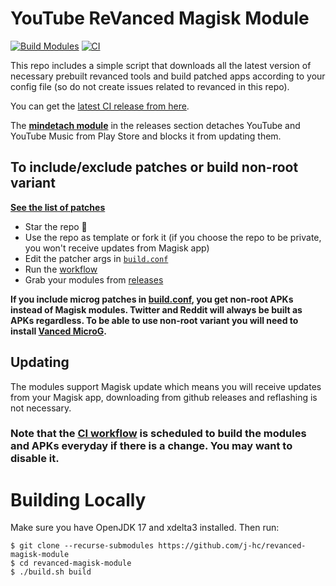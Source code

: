 # YouTube ReVanced Magisk Module
[![Build Modules](https://github.com/j-hc/revanced-magisk-module/actions/workflows/build.yml/badge.svg)](https://github.com/j-hc/revanced-magisk-module/actions/workflows/build.yml)
[![CI](https://github.com/j-hc/revanced-magisk-module/actions/workflows/ci.yml/badge.svg?event=schedule)](https://github.com/j-hc/revanced-magisk-module/actions/workflows/ci.yml)

This repo includes a simple script that downloads all the latest version of necessary prebuilt revanced tools and build patched apps according to your config file (so do not create issues related to revanced in this repo).

You can get the [latest CI release from here](https://github.com/j-hc/revanced-magisk-module/releases).

The [**mindetach module**](https://github.com/j-hc/mindetach-magisk) in the releases section detaches YouTube and YouTube Music from Play Store and blocks it from updating them.

## To include/exclude patches or build non-root variant
[**See the list of patches**](https://github.com/revanced/revanced-patches#-list-of-available-patches)

 * Star the repo :eyes:
 * Use the repo as template or fork it (if you choose the repo to be private, you won't receive updates from Magisk app)
 * Edit the patcher args in [`build.conf`](./build.conf)
 * Run the [workflow](../../actions/workflows/build.yml)
 * Grab your modules from [releases](../../releases)

**If you include microg patches in [build.conf](./build.conf), you get non-root APKs instead of Magisk modules. Twitter and Reddit will always be built as APKs regardless. To be able to use non-root variant you will need to install [Vanced MicroG](https://www.apkmirror.com/apk/team-vanced/microg-youtube-vanced/microg-youtube-vanced-0-2-24-220220-release/).**

## Updating
The modules support Magisk update which means you will receive updates from your Magisk app, downloading from github releases and reflashing is not necessary.  
  
### **Note that the [CI workflow](../../actions/workflows/ci.yml) is scheduled to build the modules and APKs everyday if there is a change. You may want to disable it.**

# Building Locally
Make sure you have OpenJDK 17 and xdelta3 installed. Then run:

```console
$ git clone --recurse-submodules https://github.com/j-hc/revanced-magisk-module
$ cd revanced-magisk-module
$ ./build.sh build
```
